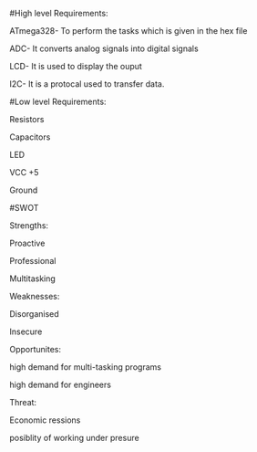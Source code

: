 
#High level Requirements:

ATmega328- To perform the tasks which is given in the hex file

ADC- It converts analog signals into digital signals

LCD- It is used to display the ouput

I2C- It is a protocal used to transfer data.


#Low level Requirements:

Resistors 

Capacitors

LED

VCC +5

Ground



#SWOT

Strengths:

Proactive

Professional

Multitasking


Weaknesses:

Disorganised

Insecure



Opportunites:

high demand for multi-tasking programs

high demand for engineers


Threat:

Economic ressions

posiblity of working under presure



